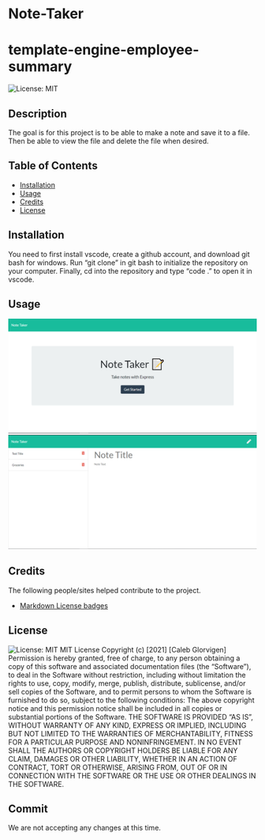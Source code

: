 # Note-Taker
# template-engine-employee-summary
![License: MIT](https://img.shields.io/badge/License-MIT-yellow.svg)
## Description
The goal is for this project is to be able to make a note and save it to a file. Then be able to view the file and delete the file when desired.
## Table of Contents
- [Installation](#installation)
- [Usage](#usage)
- [Credits](#credits)
- [License](#license)
## Installation
You need to first install vscode, create a github account, and download git bash for windows. Run “git clone” in git bash to initialize the repository on your computer. Finally, cd into the repository and type “code .” to open it in vscode.
## Usage
![note-taker](public/assets/images/note-taker.png)
![note-taker](public/assets/images/note-taker-notes.png)
## Credits
The following people/sites helped contribute to the project.
- [Markdown License badges](https://gist.github.com/lukas-h/2a5d00690736b4c3a7ba)
## License
![License: MIT](https://img.shields.io/badge/License-MIT-yellow.svg)
MIT License
Copyright (c) [2021] [Caleb Glorvigen]
Permission is hereby granted, free of charge, to any person obtaining a copy of this software and associated documentation files (the “Software”), to deal in the Software without restriction, including without limitation the rights to use, copy, modify, merge, publish, distribute, sublicense, and/or sell copies of the Software, and to permit persons to whom the Software is furnished to do so, subject to the following conditions:
The above copyright notice and this permission notice shall be included in all copies or substantial portions of the Software.
THE SOFTWARE IS PROVIDED “AS IS”, WITHOUT WARRANTY OF ANY KIND, EXPRESS OR IMPLIED, INCLUDING BUT NOT LIMITED TO THE WARRANTIES OF MERCHANTABILITY, FITNESS FOR A PARTICULAR PURPOSE AND NONINFRINGEMENT. IN NO EVENT SHALL THE AUTHORS OR COPYRIGHT HOLDERS BE LIABLE FOR ANY CLAIM, DAMAGES OR OTHER LIABILITY, WHETHER IN AN ACTION OF CONTRACT, TORT OR OTHERWISE, ARISING FROM, OUT OF OR IN CONNECTION WITH THE SOFTWARE OR THE USE OR OTHER DEALINGS IN THE SOFTWARE.
## Commit
We are not accepting any changes at this time.
